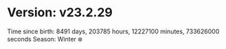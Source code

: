 # Version: v23.2.29
Time since birth: 8491 days, 203785 hours, 12227100 minutes, 733626000 seconds
Season: Winter ❄️
